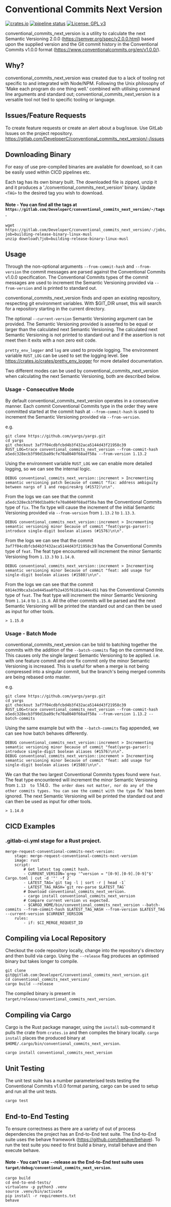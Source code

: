 # Conventional Commits Next Version
[![crates.io](https://img.shields.io/crates/v/conventional_commits_next_version)](https://crates.io/crates/conventional_commits_next_version) [![pipeline status](https://gitlab.com/DeveloperC/conventional_commits_next_version/badges/master/pipeline.svg)](https://gitlab.com/DeveloperC/conventional_commits_next_version/commits/master) [![License: GPL v3](https://img.shields.io/badge/License-GPLv3-blue.svg)](https://www.gnu.org/licenses/gpl-3.0)

conventional_commits_next_version is a utility to calculate the next Semantic Versioning 2.0.0 (https://semver.org/spec/v2.0.0.html) based upon the supplied version and the Git commit history in the Conventional Commits v1.0.0 format (https://www.conventionalcommits.org/en/v1.0.0/).

## Why?
conventional_commits_next_version was created due to a lack of tooling not specific to and integrated with Node/NPM.
Following the Unix philosophy of 'Make each program do one thing well.' combined with utilising command line arguments and standard out; conventional_commits_next_version is a versatile tool not tied to specific tooling or language.


## Issues/Feature Requests
To create feature requests or create an alert about a bug/issue.
Use GitLab Issues on the project repository.
https://gitlab.com/DeveloperC/conventional_commits_next_version/-/issues


## Downloading Binary
For easy of use pre-compiled binaries are available for download, so it can be easily used within CICD pipelines etc.


Each tag has its own binary built.
The downloaded file is zipped, unzip it and it produces a './conventional_commits_next_version' binary.
Update `<TAG>` to the desired tag you wish to download.

#### Note - You can find all the tags at `https://gitlab.com/DeveloperC/conventional_commits_next_version/-/tags`.

```
wget https://gitlab.com/DeveloperC/conventional_commits_next_version/-/jobs/artifacts/<TAG>/download?job=building-release-binary-linux-musl
unzip download\?job=building-release-binary-linux-musl
```


## Usage
Through the non-optional arguments `--from-commit-hash` and `--from-version` the commit messages are parsed against the Conventional Commits v1.0.0 specification.
The Conventional Commits types of the commit messages are used to increment the Semantic Versioning provided via `--from-version` and is printed to standard out.


conventional_commits_next_version finds and open an existing repository, respecting git environment variables.
With $GIT_DIR unset, this will search for a repository starting in the current directory.


The optional `--current-version` Semantic Versioning argument can be provided.
The Semantic Versioning provided is asserted to be equal or larger than the calculated next Semantic Versioning.
The calculated next Semantic Versioning is not printed to standard out and if the assertion is not meet then it exits with a non zero exit code.


`pretty_env_logger` and `log` are used to provide logging.
The environment variable `RUST_LOG` can be used to set the logging level.
See https://crates.io/crates/pretty_env_logger for more detailed documentation.


Two different modes can be used by conventional_commits_next_version when calculating the next Semantic Versioning, both are described below.


### Usage - Consecutive Mode
By default conventional_commits_next_version operates in a consecutive manner.
Each commit Conventional Commits type in the order they were committed started at the commit hash at `--from-commit-hash` is used to increment the Semantic Versioning provided via `--from-version`.

e.g.

```
git clone https://github.com/yargs/yargs.git
cd yargs
git checkout 3af7f04cdbfcbd4b3f432aca5144d43f21958c39
RUST_LOG=trace conventional_commits_next_version --from-commit-hash a5edc328ecb3f90d1ba09cfe70a0040f68adf50a --from-version 1.13.2
```

Using the environment variable `RUST_LOG` we can enable more detailed logging, so we can see the internal logic.

```
DEBUG conventional_commits_next_version::increment > Incrementing semantic versioning patch because of commit "fix: address ambiguity between nargs of 1 and requiresArg (#1572)\n\n".
```

From the logs we can see that the commit `a5edc328ecb3f90d1ba09cfe70a0040f68adf50a` has the Conventional Commits type of `fix`.
The fix type will cause the increment of the initial Semantic Versioning provided via `--from-version` from `1.13.2` to `1.13.3`.

```
DEBUG conventional_commits_next_version::increment > Incrementing semantic versioning minor because of commit "feat(yargs-parser): introduce single-digit boolean aliases (#1576)\n\n".
```

From the logs we can see that the commit `3af7f04cdbfcbd4b3f432aca5144d43f21958c39` has the Conventional Commits type of `feat`.
The feat type encountered will increment the minor Semantic Versioning from `1.13.3` to `1.14.0`.

```
DEBUG conventional_commits_next_version::increment > Incrementing semantic versioning minor because of commit "feat: add usage for single-digit boolean aliases (#1580)\n\n".
```

From the logs we can see that the commit `6014e39bca3a1e8445aa0fb2a435f6181e344c451` has the Conventional Commits type of `feat`.
The feat type will increment the minor Semantic Versioning from `1.14.0` to `1.15.0`.
All the other commits will be parsed and the next Semantic Versioning  will be printed the standard out and can then be used as input for other tools.

```
> 1.15.0
```


### Usage - Batch Mode
conventional_commits_next_version can be told to batching together the commits with the addition of the `--batch-commits` flag on the command line.
This causes only the single largest Semantic Versioning to be applied.
i.e. with one feature commit and one fix commit only the minor Semantic Versioning is increased.
This is useful for when a merge is not being compressed into a singular commit, but the branch's being merged commits are being rebased onto master.

e.g.

```
git clone https://github.com/yargs/yargs.git
cd yargs
git checkout 3af7f04cdbfcbd4b3f432aca5144d43f21958c39
RUST_LOG=trace conventional_commits_next_version --from-commit-hash a5edc328ecb3f90d1ba09cfe70a0040f68adf50a --from-version 1.13.2 --batch-commits
```

Using the same example but with the `--batch-commits` flag appended, we can see how batch behaves differently.

```
DEBUG conventional_commits_next_version::increment > Incrementing semantic versioning minor because of commit "feat(yargs-parser): introduce single-digit boolean aliases (#1576)\n\n".
DEBUG conventional_commits_next_version::increment > Incrementing semantic versioning minor because of commit "feat: add usage for single-digit boolean aliases (#1580)\n\n".
```

We can that the two largest Conventional Commits types found were `feat`.
The feat type encountered will increment the minor Semantic Versioning from `1.13  to `1.14.0`.
The order does not matter, nor do any of the other commits types.
You can see the commit with the type `fix` has been ignored.
The next Semantic Versioning  will be printed the standard out and can then be used as input for other tools.

```
> 1.14.0
```


## CICD Examples
### .gitlab-ci.yml stage for a Rust project.
```
merge-request-conventional-commits-next-version:
    stage: merge-request-conventional-commits-next-version
    image: rust
    script:
        # Get latest tag commit hash.
        - CURRENT_VERSION=`grep '^version = "[0-9].[0-9].[0-9]"$' Cargo.toml | cut -d '"' -f 2`
        - LATEST_TAG=`git tag -l | sort -r | head -1`
        - LATEST_TAG_HASH=`git rev-parse $LATEST_TAG`
        # Download conventional_commits_next_version.
        - cargo install conventional_commits_next_version
        # Compare current version vs expected.
        - $CARGO_HOME/bin/conventional_commits_next_version --batch-commits --from-commit-hash $LATEST_TAG_HASH --from-version $LATEST_TAG --current-version $CURRENT_VERSION
    rules:
        - if: $CI_MERGE_REQUEST_ID
```


## Compiling via Local Repository
Checkout the code repository locally, change into the repository's directory and then build via cargo.
Using the `--release` flag produces an optimised binary but takes longer to compile.

```
git clone git@gitlab.com:DeveloperC/conventional_commits_next_version.git
cd conventional_commits_next_version/
cargo build --release
```

The compiled binary is present in `target/release/conventional_commits_next_version`.


## Compiling via Cargo
Cargo is the Rust package manager, using the `install` sub-command it pulls the crate from `crates.io` and then compiles the binary locally.
`cargo install` places the produced binary at `$HOME/.cargo/bin/conventional_commits_next_version`.

```
cargo install conventional_commits_next_version
```


## Unit Testing
The unit test suite has a number parameterised tests testing the Conventional Commits v1.0.0 format parsing, cargo can be used to setup and run all the unit tests.

```
cargo test
```


## End-to-End Testing
To ensure correctness as there are a variety of out of process dependencies the project has an End-to-End test suite.
The End-to-End suite uses the behave framework (https://github.com/behave/behave).
To run the test suite you need to first build a binary, install behave and then execute behave.

#### Note - You can't use --release as the End-to-End test suite uses `target/debug/conventional_commits_next_version`.

```
cargo build
cd end-to-end-tests/
virtualenv -p python3 .venv
source .venv/bin/activate
pip install -r requirements.txt
behave
```
